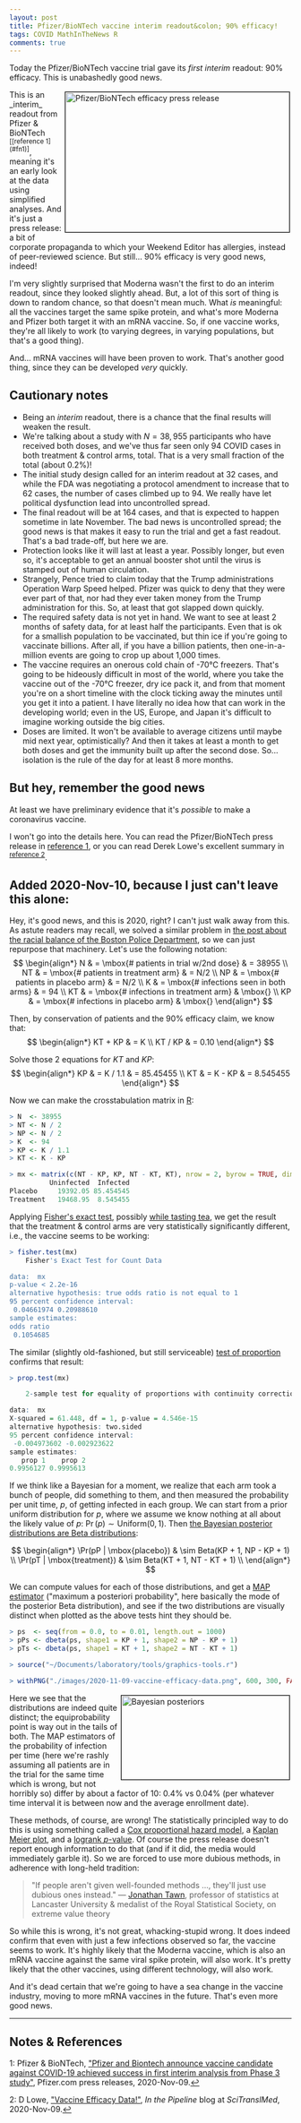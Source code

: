 ```yaml
---
layout: post
title: Pfizer/BioNTech vaccine interim readout&colon; 90% efficacy!
tags: COVID MathInTheNews R
comments: true
---
```


Today the Pfizer/BioNTech vaccine trial gave its _first interim_ readout: 90% efficacy.
This is unabashedly good news.  

<img src="{{ site.baseurl }}/images/2020-11-09-vaccine-efficacy-data-pfizer-press-release.png" width="400" height="250" alt="Pfizer/BioNTech efficacy press release" title="Pfizer/BioNTech efficacy press release" style="float: right; margin: 3px 3px 3px 3px; border: 1px solid #000000;"/>
This is an _interim_ readout from Pfizer &amp; BioNTech <sup id="fn1a">[[reference 1](#fn1)]</sup>,
meaning it's an early look at the data using simplified analyses.  And it's just a press
release: a bit of corporate propaganda to which your Weekend Editor has allergies, instead
of peer-reviewed science.  But still&hellip; 90% efficacy is very good news, indeed!  

I'm very slightly surprised that Moderna wasn't the first to do an interim readout, since
they looked slightly ahead.  But, a lot of this sort of thing is down to random chance, so
that doesn't mean much.  What _is_ meaningful: all the vaccines target the same spike
protein, and what's more Moderna and Pfizer both target it with an mRNA vaccine.  So, if
one vaccine works, they're all likely to work (to varying degrees, in varying populations,
but that's a good thing).  

And&hellip; mRNA vaccines will have been proven to work.  That's another good thing, since
they can be developed _very_ quickly.  

## Cautionary notes  

- Being an _interim_ readout, there is a chance that the final results will weaken the
  result.  
- We're talking about a study with $N = 38,955$ participants who have received both doses, 
  and we've thus far seen only 94 COVID cases in both treatment & control arms, total.
  That is a very small fraction of the total (about 0.2%)!  
- The initial study design called for an interim readout at 32 cases, and while the FDA
  was negotiating a protocol amendment to increase that to 62 cases, the number of cases 
  climbed up to 94.  We really have let political dysfunction lead into uncontrolled
  spread.  
- The final readout will be at 164 cases, and that is expected to happen sometime in late
  November.  The bad news is uncontrolled spread; the good news is that makes it easy to
  run the trial and get a fast readout.  That's a bad trade-off, but here we are.  
- Protection looks like it will last at least a year.  Possibly longer, but even so, it's
  acceptable to get an annual booster shot until the virus is stamped out of human
  circulation.  
- Strangely, Pence tried to claim today that the Trump administrations Operation Warp
  Speed helped.  Pfizer was quick to deny that they were ever part of that, nor had they
  ever taken money from the Trump administration for this.  So, at least that got slapped
  down quickly.  
- The required safety data is not yet in hand.  We want to see at least 2 months of safety
  data, for at least half the participants.  Even that is ok for a smallish population to
  be vaccinated, but thin ice if you're going to vaccinate billions.  After all, if you
  have a billion patients, then one-in-a-million events are going to crop up about 1,000
  times.  
- The vaccine requires an onerous cold chain of -70&deg;C freezers.  That's going to be
  hideously difficult in most of the world, where you take the vaccine out of the -70&deg;C
  freezer, dry ice pack it, and from that moment you're on a short timeline with the clock
  ticking away the minutes until you get it into a patient.  I have literally no idea how
  that can work in the developing world; even in the US, Europe, and Japan it's difficult
  to imagine working outside the big cities.  
- Doses are limited.  It won't be available to average citizens until maybe mid next year,
  optimistically?  And then it takes at least a month to get both doses and get the
  immunity built up after the second dose.  So... isolation is the rule of the day for at
  least 8 more months.  
  
## But hey, remember the good news  
  
At least we have preliminary evidence that it's _possible_ to make a coronavirus
vaccine.  

I won't go into the details here.  You can read the Pfizer/BioNTech press release in 
[reference 1](#fn1), or you can read Derek Lowe's excellent summary
in <sup id="fn2a">[reference 2](#fn2)</sup>.  

## Added 2020-Nov-10, because I just can't leave this alone:  

Hey, it's good news, and this is 2020, right?  I can't just walk away from this.  As
astute readers may recall, we solved a similar problem in 
[the post about the racial balance of the Boston Police Department](https://www.someweekendreading.blog/bpd-racial-makeup/), 
so we can just repurpose that machinery.  Let's use the following notation:  
$$
\begin{align*}
N  & = \mbox{# patients in trial w/2nd dose} & = 38955 \\
NT & = \mbox{# patients in treatment arm} & = N/2   \\
NP & = \mbox{# patients in placebo arm} & = N/2   \\
K  & = \mbox{# infections seen in both arms} & =  94   \\
KT & = \mbox{# infections in treatment arm} & \mbox{} \\
KP & = \mbox{# infections in placebo arm} & \mbox{}
\end{align*}
$$

Then, by conservation of patients and the 90% efficacy claim, we know that:  
$$
\begin{align*}
KT + KP & = K \\
KT / KP & = 0.10
\end{align*}
$$

Solve those 2 equations for $KT$ and $KP$:  
$$
\begin{align*}
KP & = K / 1.1 & = 85.45455 \\
KT & = K - KP  & =  8.545455
\end{align*}
$$

Now we can make the crosstabulation matrix in [R](https://www.r-project.org/):  
```R
> N  <- 38955
> NT <- N / 2
> NP <- N / 2
> K  <- 94
> KP <- K / 1.1
> KT <- K - KP

> mx <- matrix(c(NT - KP, KP, NT - KT, KT), nrow = 2, byrow = TRUE, dimnames = list(c("Placebo", "Treatment"), c("Uninfected", "Infected"))); mx
          Uninfected  Infected
Placebo     19392.05 85.454545
Treatment   19468.95  8.545455
```

Applying [Fisher's exact test](https://en.wikipedia.org/wiki/Fisher%27s_exact_test), 
possibly [while tasting tea](https://en.wikipedia.org/wiki/Lady_tasting_tea),
we get the result that the treatment & control arms are very
statistically significantly different, i.e., the vaccine seems to be working:  
```R
> fisher.test(mx)
	Fisher's Exact Test for Count Data

data:  mx
p-value < 2.2e-16
alternative hypothesis: true odds ratio is not equal to 1
95 percent confidence interval:
 0.04661974 0.20988610
sample estimates:
odds ratio 
 0.1054685 
```

The similar (slightly old-fashioned, but still serviceable) 
[test of proportion](https://www.rdocumentation.org/packages/stats/versions/3.6.2/topics/prop.test)
confirms that result:  
```R
> prop.test(mx)

	2-sample test for equality of proportions with continuity correction

data:  mx
X-squared = 61.448, df = 1, p-value = 4.546e-15
alternative hypothesis: two.sided
95 percent confidence interval:
 -0.004973602 -0.002923622
sample estimates:
   prop 1    prop 2 
0.9956127 0.9995613 
```

If we think like a Bayesian for a moment, we realize that each arm took a bunch of people,
did something to them, and then measured the probability per unit time, $p$, of getting infected
in each group.  We can start from a prior uniform distribution for $p$, where we assume we
know nothing at all about the likely value of $p$: $\Pr(p) \sim \mbox{Uniform}(0, 1)$.
Then [the Bayesian posterior distributions are Beta distributions](https://ocw.mit.edu/courses/mathematics/18-05-introduction-to-probability-and-statistics-spring-2014/readings/MIT18_05S14_Reading14a.pdf):  

$$
\begin{align*}
\Pr(pP | \mbox{placebo})    & \sim Beta(KP + 1, NP - KP + 1) \\
\Pr(pT | \mbox{treatment})  & \sim Beta(KT + 1, NT - KT + 1) \\
\end{align*}
$$

We can compute values for each of those distributions, and get a 
[MAP estimator](https://en.wikipedia.org/wiki/Maximum_a_posteriori_estimation) ("maximum a
posteriori probability", here basically the mode of the posterior Beta distribution), and
see if the two distributions are visually distinct when plotted as the above tests hint
they should be.  

```R
> ps  <- seq(from = 0.0, to = 0.01, length.out = 1000)
> pPs <- dbeta(ps, shape1 = KP + 1, shape2 = NP - KP + 1)
> pTs <- dbeta(ps, shape1 = KT + 1, shape2 = NT - KT + 1)

> source("~/Documents/laboratory/tools/graphics-tools.r")

> withPNG("./images/2020-11-09-vaccine-efficacy-data.png", 600, 300, FALSE, function() { withPars(function() { matplot(ps, matrix(c(pTs, pPs), byrow = FALSE, ncol = 2), type = "l", lty = "solid", col = c("blue", "black"), xlab = "p", ylab = "Density", main = "Posterior Beta Distribution: Infection Probability by Trial Arm"); legend("topright", inset = 0.01, bg = "antiquewhite", legend = c(sprintf("Treatment MAP: %.5f", ps[which.max(pTs)]), sprintf("Control MAP:      %.5f", ps[which.max(pPs)])), col = c("blue", "black"), lty = "solid", lwd = 2) }, pty = "m", bg = "transparent", ps = 16, mar = c(3, 3, 2, 1), mgp = c(1.7, 0.5, 0)) })
```

<a href="{{ site.baseurl }}/images/2020-11-09-vaccine-efficacy-data.png" target="_blank"><img src="{{ site.baseurl }}/images/2020-11-09-vaccine-efficacy-data.png" height="150" width="300" alt="Bayesian posteriors" title="Bayesian posteriors" style="float: right; margin: 3px 3px 3px 3px; border: 1px solid #000000;"></a>
Here we see that the distributions are indeed quite distinct; the equiprobability point is
way out in the tails of both.  The MAP estimators of the probability of infection per time
(here we're rashly assuming all patients are in the trial for the same time which is
wrong, but not horribly so) differ by about a factor of 10: 0.4% vs 0.04% (per whatever
time interval it is between now and the average enrollment date).  

These methods, of course, are wrong!  The statistically principled way to do this is using
something called a [Cox proportional hazard model](https://en.wikipedia.org/wiki/Proportional_hazards_model), 
a [Kaplan Meier plot](https://en.wikipedia.org/wiki/Kaplan%E2%80%93Meier_estimator),
and a [logrank $p$-value](https://en.wikipedia.org/wiki/Logrank_test).  Of course the press 
release doesn't report enough information to do that (and if it did, the media would
immediately garble it).  So we are forced to use more dubious methods, in adherence with
long-held tradition:  

> "If people aren't given well-founded methods &hellip;, they'll just use dubious ones instead."  &mdash; [Jonathan Tawn](https://www.lancaster.ac.uk/maths/people/jon-tawn), professor of  statistics at Lancaster University & medalist of the Royal Statistical Society, on extreme value theory  

So while this is wrong, it's not great, whacking-stupid wrong.  It does indeed confirm
that even with just a few infections observed so far, the vaccine seems to work.  It's
highly likely that the Moderna vaccine, which is also an mRNA vaccine against the same
viral spike protein, will also work.  It's pretty likely that the other vaccines, using
different technology, will also work.  

And it's dead certain that we're going to have a sea change in the vaccine industry,
moving to more mRNA vaccines in the future.  That's even more good news.  

---

## Notes &amp; References  

<a id="fn1">1</a>: Pfizer & BioNTech, ["Pfizer and Biontech announce vaccine candidate against COVID-19 achieved success in first interim analysis from Phase 3 study"](https://www.pfizer.com/news/press-release/press-release-detail/pfizer-and-biontech-announce-vaccine-candidate-against), Pfizer.com press releases, 2020-Nov-09.[↩](#fn1a)  

<a id="fn2">2</a>: D Lowe, ["Vaccine Efficacy Data!"](https://blogs.sciencemag.org/pipeline/archives/2020/11/09/vaccine-efficacy-data), _In the Pipeline_ blog at _SciTranslMed_, 2020-Nov-09.[↩](#fn2a)  
